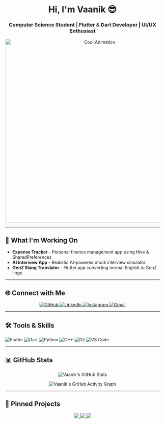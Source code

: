 <!-- ==================== HEADER ==================== -->
<h1 align="center">Hi, I'm Vaanik 😎</h1>
<h3 align="center">Computer Science Student | Flutter & Dart Developer | UI/UX Enthusiast</h3>

<p align="center">
  <img src="https://media.giphy.com/media/3o7aD6vBR1UEd1GQBy/giphy.gif" alt="Cool Animation" width="600"/>
</p>

---

<!-- ==================== WHAT I'M WORKING ON ==================== -->
## 🚀 What I'm Working On
- **Expense Tracker** - Personal finance management app using Hive & SharedPreferences  
- **AI Interview App** - Realistic AI-powered mock interview simulator  
- **GenZ Slang Translator** - Flutter app converting normal English to GenZ lingo  

---

<!-- ==================== CONNECT WITH ME ==================== -->
## 🌐 Connect with Me
<p align="center">
  <a href="https://github.com/VaanikDev" target="_blank">
    <img alt="GitHub" src="https://img.shields.io/badge/GitHub-181717?style=for-the-badge&logo=github&logoColor=white">
  </a>
  <a href="https://www.linkedin.com/in/vaanik" target="_blank">
    <img alt="LinkedIn" src="https://img.shields.io/badge/LinkedIn-0A66C2?style=for-the-badge&logo=linkedin&logoColor=white">
  </a>
  <a href="https://www.instagram.com/vaanik" target="_blank">
    <img alt="Instagram" src="https://img.shields.io/badge/Instagram-E4405F?style=for-the-badge&logo=instagram&logoColor=white">
  </a>
  <a href="mailto:vaanik@example.com" target="_blank">
    <img alt="Gmail" src="https://img.shields.io/badge/Gmail-D14836?style=for-the-badge&logo=gmail&logoColor=white">
  </a>
</p>

---

<!-- ==================== TOOLS & SKILLS ==================== -->
## 🛠️ Tools & Skills
<p>
  <img alt="Flutter" src="https://img.shields.io/badge/Flutter-02569B?style=for-the-badge&logo=flutter&logoColor=white"/>
  <img alt="Dart" src="https://img.shields.io/badge/Dart-0175C2?style=for-the-badge&logo=dart&logoColor=white"/>
  <img alt="Python" src="https://img.shields.io/badge/Python-3776AB?style=for-the-badge&logo=python&logoColor=white"/>
  <img alt="C++" src="https://img.shields.io/badge/C++-00599C?style=for-the-badge&logo=c%2B%2B&logoColor=white"/>
  <img alt="Git" src="https://img.shields.io/badge/Git-F05032?style=for-the-badge&logo=git&logoColor=white"/>
  <img alt="VS Code" src="https://img.shields.io/badge/VS%20Code-007ACC?style=for-the-badge&logo=visual-studio-code&logoColor=white"/>
</p>

---

<!-- ==================== GITHUB STATS ==================== -->
## 📊 GitHub Stats
<p align="center">
  <img src="https://github-readme-stats.vercel.app/api?username=VaanikDev&show_icons=true&theme=radical&hide_border=true" alt="Vaanik's GitHub Stats" />
</p>

<p align="center">
  <img src="https://activity-graph.herokuapp.com/graph?username=VaanikDev&theme=react-dark" alt="Vaanik's GitHub Activity Graph" />
</p>

---

<!-- ==================== PINNED PROJECTS ==================== -->
## 📌 Pinned Projects
<p align="center">
  <a href="https://github.com/VaanikDev/Expense-Tracker">
    <img src="https://img.shields.io/badge/Expense_Tracker-Flutter-blue?style=for-the-badge"/>
  </a>
  <a href="https://github.com/VaanikDev/AI-Interview-App">
    <img src="https://img.shields.io/badge/AI_Interview_App-Flutter-green?style=for-the-badge"/>
  </a>
  <a href="https://github.com/VaanikDev/GenZ-Slang-Translator">
    <img src="https://img.shields.io/badge/GenZ_Slang_Translator-Flutter-orange?style=for-the-badge"/>
  </a>
</p>
